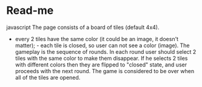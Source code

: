 # Read-me
javascript
The page consists of a board of tiles (default 4x4).
- every 2 tiles have the same color (it could be an image, it doesn't matter); - each tile is closed, so user can not see a color (image).
The gameplay is the sequence of rounds. In each round user should select 2 tiles with the same color to make them disappear. If he selects 2 tiles with different colors then they are flipped to "closed" state, and user proceeds with the next round. The game is considered to be over when all of the tiles are opened.

